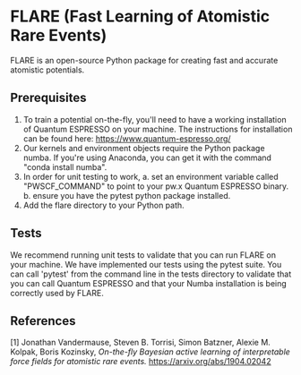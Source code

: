 # FLARE (Fast Learning of Atomistic Rare Events)

FLARE is an open-source Python package for creating fast and accurate atomistic potentials. 


## Prerequisites
1. To train a potential on-the-fly, you'll need to have a working installation of Quantum ESPRESSO on your machine. The instructions for installation can be found here: https://www.quantum-espresso.org/
2. Our kernels and environment objects require the Python package numba. If you're using Anaconda, you can get it with the command "conda install numba".
3. In order for unit testing to work,
   a. set an environment variable called "PWSCF_COMMAND" to point to your pw.x Quantum ESPRESSO binary.
   b. ensure you have the pytest python package installed.
4. Add the flare directory to your Python path.

## Tests
We recommend running unit tests to validate that you can run FLARE on your machine. We have implemented our tests using the pytest suite. You can call 'pytest' from the command line in the tests directory to validate that you can call Quantum ESPRESSO and that your Numba installation is being correctly used by FLARE.

## References
[1] Jonathan Vandermause, Steven B. Torrisi, Simon Batzner, Alexie M. Kolpak, Boris Kozinsky, *On-the-fly Bayesian active learning of interpretable force fields for atomistic rare events.* https://arxiv.org/abs/1904.02042
